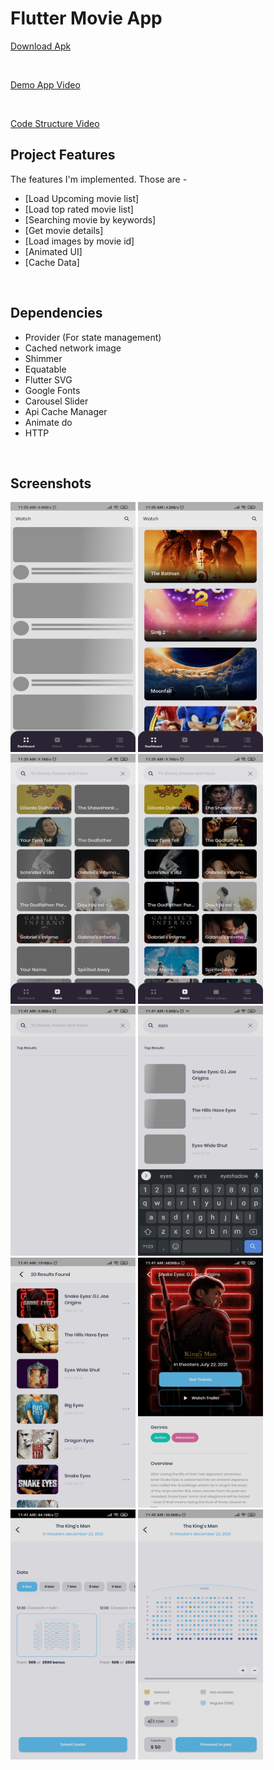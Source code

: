 # Flutter Movie App

[Download Apk](https://drive.google.com/file/d/1Bre6gz8XWgDJuRnwyzPwVn7ZMZr8TBOr/view?usp=sharing)

<br>

[Demo App Video](https://drive.google.com/file/d/1M9Am84OuhczF9rblkHWa-OXYC61GA-UK/view)

<br>

[Code Structure Video](https://youtu.be/IfLQQcxKg1U)

## Project Features

The features I'm implemented. Those are -

- [Load Upcoming movie list]
- [Load top rated movie list]
- [Searching movie by keywords]
- [Get movie details]
- [Load images by movie id]
- [Animated UI]
- [Cache Data]

<br>

## Dependencies

- Provider (For state management)
- Cached network image
- Shimmer
- Equatable
- Flutter SVG
- Google Fonts
- Carousel Slider
- Api Cache Manager
- Animate do
- HTTP

<br>

## Screenshots

<img src="screenshots/movie_one.jpg" width="200" height="400" />

<img src="screenshots/movie_two.jpg" width="200" height="400" />

<img src="screenshots/movie_three.jpg" width="200" height="400" />

<img src="screenshots/movie_four.jpg" width="200" height="400" />

<img src="screenshots/movie_five.jpg" width="200" height="400" />

<img src="screenshots/movie_six.jpg" width="200" height="400" />

<img src="screenshots/movie_seven.jpg" width="200" height="400" />

<img src="screenshots/movie_eight.jpg" width="200" height="400" />

<img src="screenshots/movie_nine.jpg" width="200" height="400" />

<img src="screenshots/movie_ten.jpg" width="200" height="400" />
